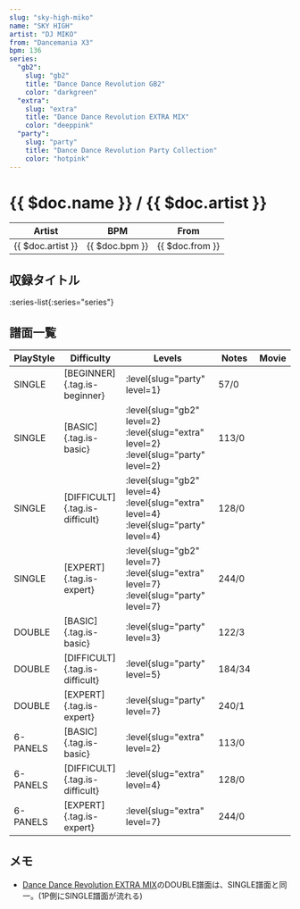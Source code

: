 ```yaml
---
slug: "sky-high-miko"
name: "SKY HIGH"
artist: "DJ MIKO"
from: "Dancemania X3"
bpm: 136
series:
  "gb2":
    slug: "gb2"
    title: "Dance Dance Revolution GB2"
    color: "darkgreen"
  "extra":
    slug: "extra"
    title: "Dance Dance Revolution EXTRA MIX"
    color: "deeppink"
  "party":
    slug: "party"
    title: "Dance Dance Revolution Party Collection"
    color: "hotpink"
---
```


# {{ $doc.name }} / {{ $doc.artist }}

|Artist|BPM|From|
|------|---|----|
|{{ $doc.artist }}|{{ $doc.bpm }}|{{ $doc.from }}|

## 収録タイトル

:series-list{:series="series"}

## 譜面一覧

|PlayStyle|Difficulty|Levels|Notes|Movie|
|---------|----------|------|-----|-----|
|SINGLE|[BEGINNER]{.tag.is-beginner}|:level{slug="party" level=1}|57/0||
|SINGLE|[BASIC]{.tag.is-basic}|:level{slug="gb2" level=2} :level{slug="extra" level=2} :level{slug="party" level=2}|113/0||
|SINGLE|[DIFFICULT]{.tag.is-difficult}|:level{slug="gb2" level=4} :level{slug="extra" level=4} :level{slug="party" level=4}|128/0||
|SINGLE|[EXPERT]{.tag.is-expert}|:level{slug="gb2" level=7} :level{slug="extra" level=7} :level{slug="party" level=7}|244/0||
|DOUBLE|[BASIC]{.tag.is-basic}|:level{slug="party" level=3}|122/3||
|DOUBLE|[DIFFICULT]{.tag.is-difficult}|:level{slug="party" level=5}|184/34||
|DOUBLE|[EXPERT]{.tag.is-expert}|:level{slug="party" level=7}|240/1||
|6-PANELS|[BASIC]{.tag.is-basic}|:level{slug="extra" level=2}|113/0||
|6-PANELS|[DIFFICULT]{.tag.is-difficult}|:level{slug="extra" level=4}|128/0||
|6-PANELS|[EXPERT]{.tag.is-expert}|:level{slug="extra" level=7}|244/0||

## メモ

- [Dance Dance Revolution EXTRA MIX](/series/extra)のDOUBLE譜面は、SINGLE譜面と同一。(1P側にSINGLE譜面が流れる)
